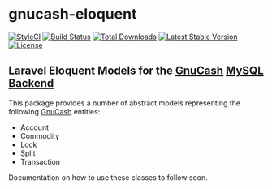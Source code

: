 # gnucash-eloquent
[![StyleCI](https://styleci.io/repos/49913473/shield)](https://styleci.io/repos/49913473)
[![Build Status](https://travis-ci.org/b3it/gnucash-eloquent.svg?branch=master)](https://travis-ci.org/b3it/gnucash-eloquent)
[![Total Downloads](https://poser.pugx.org/b3it/gnucash-eloquent/downloads)](https://packagist.org/packages/b3it/gnucash-eloquent)
[![Latest Stable Version](https://poser.pugx.org/b3it/gnucash-eloquent/v/stable)](https://packagist.org/packages/b3it/gnucash-eloquent)
[![License](https://poser.pugx.org/b3it/gnucash-eloquent/license)](https://packagist.org/packages/b3it/gnucash-eloquent)

## Laravel Eloquent Models for the [GnuCash](http://www.gnucash.org/) [MySQL Backend](http://wiki.gnucash.org/wiki/SQL)

This package provides a number of abstract models representing the following [GnuCash](http://www.gnucash.org/) entities:

* Account
* Commodity
* Lock
* Split
* Transaction

Documentation on how to use these classes to follow soon.
